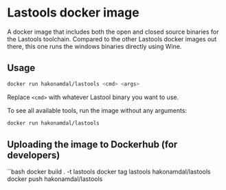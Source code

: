 # Lastools docker image

A docker image that includes both the open and closed source binaries for the
Lastools toolchain. Compared to the other Lastools docker images out there, this
one runs the windows binaries directly using Wine.

## Usage

```bash
docker run hakonamdal/lastools <cmd> <args>
```

Replace `<cmd>` with whatever Lastool binary you want to use.

To see all available tools, run the image without any arguments:

```bash
docker run hakonamdal/lastools
```

## Uploading the image to Dockerhub (for developers)

``bash
docker build . -t lastools
docker tag lastools hakonamdal/lastools
docker push hakonamdal/lastools